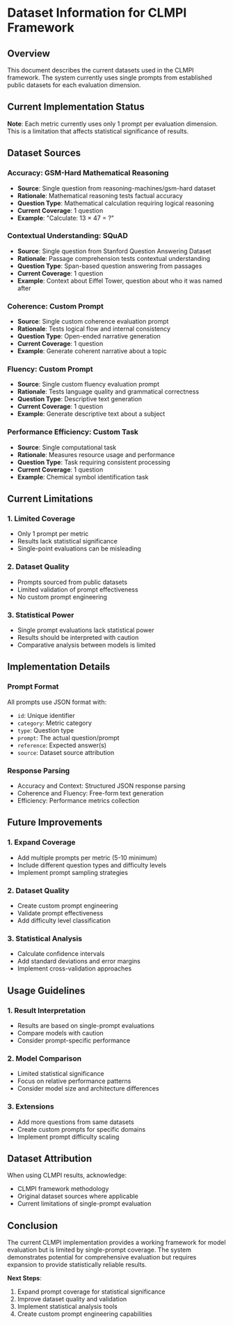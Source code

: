 # Dataset Information for CLMPI Framework

## Overview

This document describes the current datasets used in the CLMPI framework. The system currently uses single prompts from established public datasets for each evaluation dimension.

## Current Implementation Status

**Note**: Each metric currently uses only 1 prompt per evaluation dimension. This is a limitation that affects statistical significance of results.

## Dataset Sources

### Accuracy: GSM-Hard Mathematical Reasoning
- **Source**: Single question from reasoning-machines/gsm-hard dataset
- **Rationale**: Mathematical reasoning tests factual accuracy
- **Question Type**: Mathematical calculation requiring logical reasoning
- **Current Coverage**: 1 question
- **Example**: "Calculate: 13 × 47 = ?"

### Contextual Understanding: SQuAD
- **Source**: Single question from Stanford Question Answering Dataset
- **Rationale**: Passage comprehension tests contextual understanding
- **Question Type**: Span-based question answering from passages
- **Current Coverage**: 1 question
- **Example**: Context about Eiffel Tower, question about who it was named after

### Coherence: Custom Prompt
- **Source**: Single custom coherence evaluation prompt
- **Rationale**: Tests logical flow and internal consistency
- **Question Type**: Open-ended narrative generation
- **Current Coverage**: 1 question
- **Example**: Generate coherent narrative about a topic

### Fluency: Custom Prompt
- **Source**: Single custom fluency evaluation prompt
- **Rationale**: Tests language quality and grammatical correctness
- **Question Type**: Descriptive text generation
- **Current Coverage**: 1 question
- **Example**: Generate descriptive text about a subject

### Performance Efficiency: Custom Task
- **Source**: Single computational task
- **Rationale**: Measures resource usage and performance
- **Question Type**: Task requiring consistent processing
- **Current Coverage**: 1 question
- **Example**: Chemical symbol identification task

## Current Limitations

### 1. Limited Coverage
- Only 1 prompt per metric
- Results lack statistical significance
- Single-point evaluations can be misleading

### 2. Dataset Quality
- Prompts sourced from public datasets
- Limited validation of prompt effectiveness
- No custom prompt engineering

### 3. Statistical Power
- Single prompt evaluations lack statistical power
- Results should be interpreted with caution
- Comparative analysis between models is limited

## Implementation Details

### Prompt Format
All prompts use JSON format with:
- `id`: Unique identifier
- `category`: Metric category
- `type`: Question type
- `prompt`: The actual question/prompt
- `reference`: Expected answer(s)
- `source`: Dataset source attribution

### Response Parsing
- Accuracy and Context: Structured JSON response parsing
- Coherence and Fluency: Free-form text generation
- Efficiency: Performance metrics collection

## Future Improvements

### 1. Expand Coverage
- Add multiple prompts per metric (5-10 minimum)
- Include different question types and difficulty levels
- Implement prompt sampling strategies

### 2. Dataset Quality
- Create custom prompt engineering
- Validate prompt effectiveness
- Add difficulty level classification

### 3. Statistical Analysis
- Calculate confidence intervals
- Add standard deviations and error margins
- Implement cross-validation approaches

## Usage Guidelines

### 1. Result Interpretation
- Results are based on single-prompt evaluations
- Compare models with caution
- Consider prompt-specific performance

### 2. Model Comparison
- Limited statistical significance
- Focus on relative performance patterns
- Consider model size and architecture differences

### 3. Extensions
- Add more questions from same datasets
- Create custom prompts for specific domains
- Implement prompt difficulty scaling

## Dataset Attribution

When using CLMPI results, acknowledge:
- CLMPI framework methodology
- Original dataset sources where applicable
- Current limitations of single-prompt evaluation

## Conclusion

The current CLMPI implementation provides a working framework for model evaluation but is limited by single-prompt coverage. The system demonstrates potential for comprehensive evaluation but requires expansion to provide statistically reliable results.

**Next Steps**:
1. Expand prompt coverage for statistical significance
2. Improve dataset quality and validation
3. Implement statistical analysis tools
4. Create custom prompt engineering capabilities
